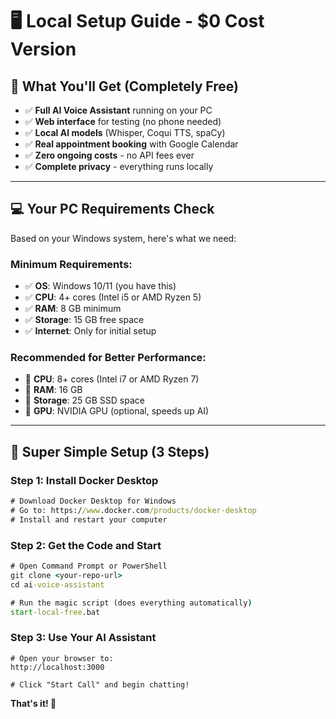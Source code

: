 # 🖥️ Local Setup Guide - $0 Cost Version

## 🎯 **What You'll Get (Completely Free)**

- ✅ **Full AI Voice Assistant** running on your PC
- ✅ **Web interface** for testing (no phone needed)
- ✅ **Local AI models** (Whisper, Coqui TTS, spaCy)
- ✅ **Real appointment booking** with Google Calendar
- ✅ **Zero ongoing costs** - no API fees ever
- ✅ **Complete privacy** - everything runs locally

---

## 💻 **Your PC Requirements Check**

Based on your Windows system, here's what we need:

### **Minimum Requirements:**
- ✅ **OS**: Windows 10/11 (you have this)
- ✅ **CPU**: 4+ cores (Intel i5 or AMD Ryzen 5)
- ✅ **RAM**: 8 GB minimum
- ✅ **Storage**: 15 GB free space
- ✅ **Internet**: Only for initial setup

### **Recommended for Better Performance:**
- 🚀 **CPU**: 8+ cores (Intel i7 or AMD Ryzen 7)
- 🚀 **RAM**: 16 GB
- 🚀 **Storage**: 25 GB SSD space
- 🚀 **GPU**: NVIDIA GPU (optional, speeds up AI)

---

## 🚀 **Super Simple Setup (3 Steps)**

### **Step 1: Install Docker Desktop**
```cmd
# Download Docker Desktop for Windows
# Go to: https://www.docker.com/products/docker-desktop
# Install and restart your computer
```

### **Step 2: Get the Code and Start**
```cmd
# Open Command Prompt or PowerShell
git clone <your-repo-url>
cd ai-voice-assistant

# Run the magic script (does everything automatically)
start-local-free.bat
```

### **Step 3: Use Your AI Assistant**
```
# Open your browser to:
http://localhost:3000

# Click "Start Call" and begin chatting!
```

**That's it! 🎉**
